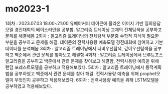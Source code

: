 # mo2023-1
1회차 : 2023.07.03 18:00~21:00 유메야커피
데이콘에 올라온 이미지 기반 질의응답 모델 경진대회의 베이스라인을 공부함. 알고리즘 트레이닝 교재의 전체탐색을 공부하고 문제를 해결해봄
2회차 :
알고리즘 트레이닝의 전체탐색 부분중 수학적 지식이 필요한 부분을 공부하고 문제를 해결. 데이콘의 전력사용량 예측모델 경진대회에 참여하고 기본 데이터를 분석해봄
3회차 :
알고리즘 트레이닝에서 너비우선탐색, 깊이우선탐색을 공부하고 백준에서 관련 문제를 찾아보고 해결함
4회차 :
알고리즘 트레이닝에서 브루트포스 알고리즘을 공부하고 백준에서 관련 문제를 찾아보고 해결함, 전력사용량 예측을 위해 랜덤 포레스트모델을 공부하고 적용해보았다.
5회차 :
알고리즘 트레이닝에서 동적계획법을 공부하였고 백준에서 관련 문제를 찾아 해결. 전력사용량 예측을 위해 prophet모델이 무엇인지 공부하고 적용해보았다.
6회차 :
전력사용량 예측을 위해 LSTM모델을 공부하였고 적용해보았다.
